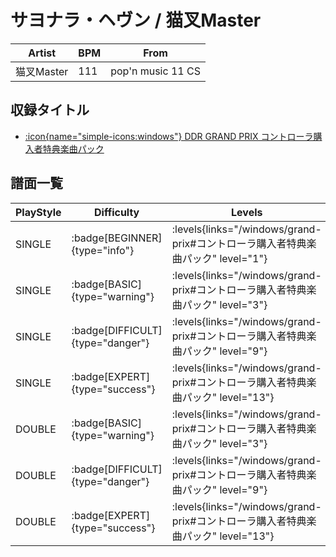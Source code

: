 # サヨナラ・ヘヴン / 猫叉Master

|Artist|BPM|From|
|------|---|----|
|猫叉Master|111|pop'n music 11 CS|

## 収録タイトル

- [:icon{name="simple-icons:windows"} DDR GRAND PRIX コントローラ購入者特典楽曲パック](/windows/grand-prix#コントローラ購入者特典楽曲パック)

## 譜面一覧

|PlayStyle|Difficulty|Levels|Notes|Movie|
|---------|----------|------|-----|-----|
|SINGLE| :badge[BEGINNER]{type="info"}| :levels{links="/windows/grand-prix#コントローラ購入者特典楽曲パック" level="1"}|38/4||
|SINGLE| :badge[BASIC]{type="warning"}| :levels{links="/windows/grand-prix#コントローラ購入者特典楽曲パック" level="3"}|91/7||
|SINGLE| :badge[DIFFICULT]{type="danger"}| :levels{links="/windows/grand-prix#コントローラ購入者特典楽曲パック" level="9"}|278/25||
|SINGLE| :badge[EXPERT]{type="success"}| :levels{links="/windows/grand-prix#コントローラ購入者特典楽曲パック" level="13"}|459/14||
|DOUBLE| :badge[BASIC]{type="warning"}| :levels{links="/windows/grand-prix#コントローラ購入者特典楽曲パック" level="3"}|106/4||
|DOUBLE| :badge[DIFFICULT]{type="danger"}| :levels{links="/windows/grand-prix#コントローラ購入者特典楽曲パック" level="9"}|277/22||
|DOUBLE| :badge[EXPERT]{type="success"}| :levels{links="/windows/grand-prix#コントローラ購入者特典楽曲パック" level="13"}|455/10||
